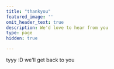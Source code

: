 ```yaml
---
title: "thankyou"
featured_image: ''
omit_header_text: true
description: We'd love to hear from you
type: page
hidden: true

---
```



tyyy :D we'll get back to you
